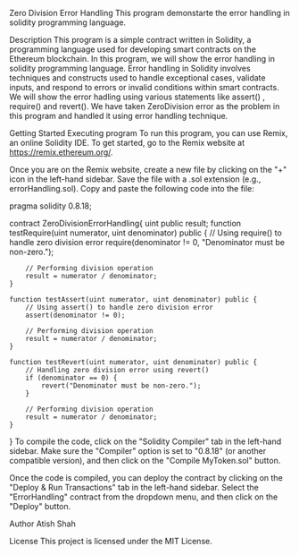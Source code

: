 Zero Division Error Handling
This program demonstarte the error handling in solidity programming language.

Description
This program is a simple contract written in Solidity, a programming language used for developing smart contracts on the Ethereum blockchain. In this program, we will show the error handling in solidity programming language. Error handling in Solidity involves techniques and constructs used to handle exceptional cases, validate inputs, and respond to errors or invalid conditions within smart contracts. We will show the error hadling using various statements like assert() , require() and revert(). We have taken ZeroDivision error as the problem in this program and handled it using error handling technique.

Getting Started
Executing program
To run this program, you can use Remix, an online Solidity IDE. To get started, go to the Remix website at https://remix.ethereum.org/.

Once you are on the Remix website, create a new file by clicking on the "+" icon in the left-hand sidebar. Save the file with a .sol extension (e.g., errorHandling.sol). Copy and paste the following code into the file:

pragma solidity 0.8.18;

contract ZeroDivisionErrorHandling{ 
    uint public result;
    function testRequire(uint numerator, uint denominator) public {
        // Using require() to handle zero division error
        require(denominator != 0, "Denominator must be non-zero.");

        // Performing division operation
        result = numerator / denominator;
    }

    function testAssert(uint numerator, uint denominator) public {
        // Using assert() to handle zero division error
        assert(denominator != 0);

        // Performing division operation
        result = numerator / denominator;
    }

    function testRevert(uint numerator, uint denominator) public {
        // Handling zero division error using revert()
        if (denominator == 0) {
            revert("Denominator must be non-zero.");
        }

        // Performing division operation
        result = numerator / denominator;
    }

}
To compile the code, click on the "Solidity Compiler" tab in the left-hand sidebar. Make sure the "Compiler" option is set to "0.8.18" (or another compatible version), and then click on the "Compile MyToken.sol" button.

Once the code is compiled, you can deploy the contract by clicking on the "Deploy & Run Transactions" tab in the left-hand sidebar. Select the "ErrorHandling" contract from the dropdown menu, and then click on the "Deploy" button.

Author
Atish Shah

License
This project is licensed under the MIT License.
